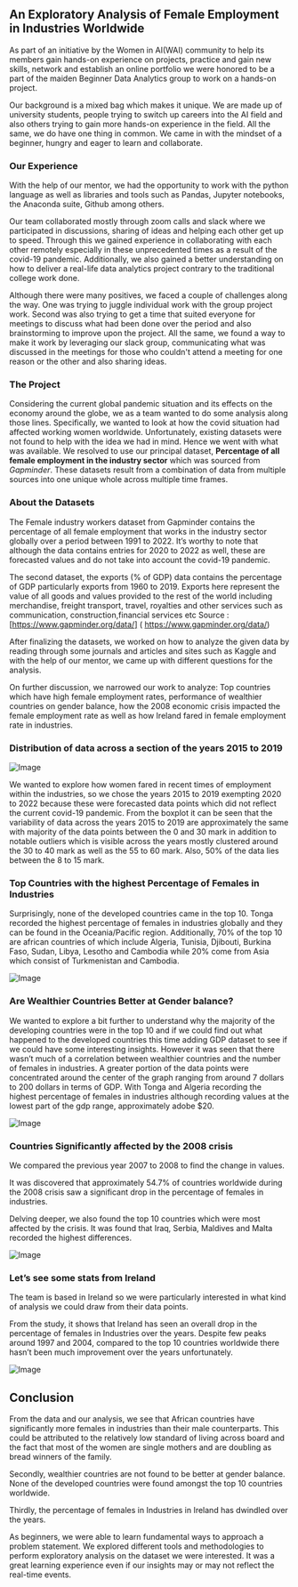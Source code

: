 ## An Exploratory Analysis of Female Employment in Industries Worldwide

As part of an initiative by the Women in AI(WAI) community to help its members gain hands-on experience on projects, practice and gain new skills, network and establish an online portfolio we were honored to be a part of the maiden Beginner Data Analytics group to work on a hands-on project.

Our background is a mixed bag which makes it unique. We are made up of university students, people trying to switch up careers into the AI field and also others trying to gain more hands-on experience in the field. All the same, we do have one thing in common. We came in with the mindset of a beginner, hungry and eager to learn and collaborate.

### Our Experience

With the help of our mentor, we had the opportunity to work with the python language as well as libraries and tools such as Pandas, Jupyter notebooks, the Anaconda suite, Github among others. 

Our team collaborated mostly through zoom calls and slack where we participated in discussions, sharing of ideas and helping each other get up to speed. Through this we gained experience in collaborating with each other remotely especially in these unprecedented times as a result of the covid-19 pandemic. Additionally, we also gained a better understanding on how to deliver a real-life data analytics project contrary to the traditional college work done.

Although there were many positives, we faced a couple of challenges along the way. One was trying to juggle individual work with the group project work. Second was also trying to get a time that suited everyone for meetings to discuss what had been done over the period and also brainstorming to improve upon the project. All the same, we found a way to make it work by leveraging our slack group, communicating what was discussed in the meetings for those who couldn't attend a meeting for one reason or the other and also sharing ideas.

### The Project

Considering the current global pandemic situation and its effects on the economy around the globe, we as a team wanted to do some analysis along those lines. Specifically, we wanted to look at how the covid situation had affected working women worldwide. Unfortunately, existing datasets were not found to help with the idea we had in mind. Hence we went with what was available. We resolved to use our principal dataset, **Percentage of all female employment in the industry sector** which was sourced from *Gapminder*. These datasets result from a combination of data from multiple sources into one unique whole across multiple time frames.

### About the Datasets

The Female industry workers dataset from Gapminder contains the percentage of all female employment that works in the industry sector globally over a period between 1991 to 2022. It’s worthy to note that although the data contains entries for 2020 to 2022 as well, these are forecasted values and do not take into account the covid-19 pandemic.

The second dataset, the exports (% of GDP) data contains the percentage of GDP particularly exports from 1960 to 2019. Exports here represent the value of all goods and values provided to the rest of the world including merchandise, freight transport, travel, royalties and other services such as communication, construction,financial services etc
Source : [https://www.gapminder.org/data/] ( https://www.gapminder.org/data/)

After finalizing the datasets, we worked on how to analyze the given data by reading through some journals and articles and sites such as Kaggle and with the help of our mentor, we came up with different questions for the analysis. 

On further discussion, we narrowed our work to analyze: Top countries which have high female employment rates, performance of wealthier countries on gender balance, how the 2008 economic crisis impacted the female employment rate as well as how Ireland fared in female employment rate in industries.

### Distribution of data across a section of the years 2015 to 2019

![Image](https://github.com/women-in-ai-ireland/August-2020-WaiLEARN-Female-Employment-Analysis/blob/gh-pages/images/Picture%201.png)

We wanted to explore how women fared in recent times of employment within the industries, so we chose the years 2015 to 2019 exempting 2020 to 2022 because these were forecasted data points which did not reflect the current covid-19 pandemic. From the boxplot it can be seen that the variability of data across the years 2015 to 2019 are approximately the same with majority of the data points between the 0 and 30 mark in addition to notable outliers which is visible across the years mostly clustered around the 30 to 40 mark as well as the 55 to 60 mark. Also, 50% of the data lies between the 8 to 15 mark.

### Top Countries with the highest Percentage of Females in Industries 

Surprisingly, none of the developed countries came in the top 10. Tonga recorded the highest percentage of females in industries globally and they can be found in the Oceania/Pacific region. Additionally, 70% of the top 10 are african countries of which include Algeria, Tunisia, Djibouti, Burkina Faso, Sudan, Libya, Lesotho and Cambodia while 20% come from Asia which consist of Turkmenistan and Cambodia.

![Image](https://github.com/women-in-ai-ireland/August-2020-WaiLEARN-Female-Employment-Analysis/blob/gh-pages/images/Picture%202.png)

### Are Wealthier Countries Better at Gender balance?

We wanted to explore a bit further to understand why the majority of the developing countries were in the top 10 and if we could find out what happened to the developed countries this time adding GDP dataset to see if we could have some interesting insights. However it was seen that there wasn’t much of a correlation between wealthier countries and the number of females in industries.  A greater portion of the data points were concentrated around the center of the graph ranging from around 7 dollars to 200 dollars in terms of GDP. With Tonga and Algeria recording the highest percentage of females in industries although recording values at the lowest part of the gdp range, approximately adobe $20. 

![Image](https://github.com/women-in-ai-ireland/August-2020-WaiLEARN-Female-Employment-Analysis/blob/gh-pages/images/Picture%203.png)

### Countries Significantly affected by the 2008 crisis

We compared the previous year 2007 to 2008 to find the change in values.

It was discovered that approximately 54.7% of countries worldwide during the 2008 crisis saw a significant drop in the percentage of females in industries.

Delving deeper, we also found the top 10 countries which were most affected by the crisis. It was found that Iraq, Serbia, Maldives and Malta recorded the highest differences. 

![Image](https://github.com/women-in-ai-ireland/August-2020-WaiLEARN-Female-Employment-Analysis/blob/gh-pages/images/Picture4.png)

### Let’s see some stats from Ireland

The team is based in Ireland so we were particularly interested in what kind of analysis we could draw from their data points.

 From the study, it shows that Ireland has seen an overall drop in the percentage of females in Industries over the years. Despite few peaks around 1997 and 2004, compared to the top 10 countries worldwide there hasn’t been much improvement over the years unfortunately.

![Image](https://github.com/women-in-ai-ireland/August-2020-WaiLEARN-Female-Employment-Analysis/blob/gh-pages/images/Picture5.png)


## Conclusion 

From the data and our analysis, we see that African countries have significantly more females in industries than their male counterparts. This could be attributed to the relatively low standard of living across board and the fact that most of the women are single mothers and are doubling as bread winners of the family.
 
Secondly, wealthier countries are not found to be better at gender balance. None of the developed countries were found amongst the top 10 countries worldwide.

Thirdly, the percentage of females in Industries in Ireland has dwindled over the years.

As beginners, we were able to learn fundamental ways to approach a problem statement. We explored different tools and methodologies to perform exploratory analysis on the dataset we were interested. It was a great learning experience even if our insights may or may not reflect the real-time events.

